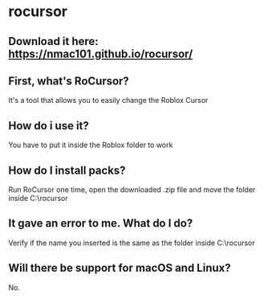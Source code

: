 # rocursor
## Download it here: https://nmac101.github.io/rocursor/
## First, what's RoCursor?
It's a tool that allows you to easily change the Roblox Cursor
## How do i use it?
You have to put it inside the Roblox folder to work
## How do I install packs?
Run RoCursor one time, open the downloaded .zip file and move the folder inside C:\rocursor
## It gave an error to me. What do I do?
Verify if the name you inserted is the same as the folder inside C:\rocursor
## Will there be support for macOS and Linux?
No.
